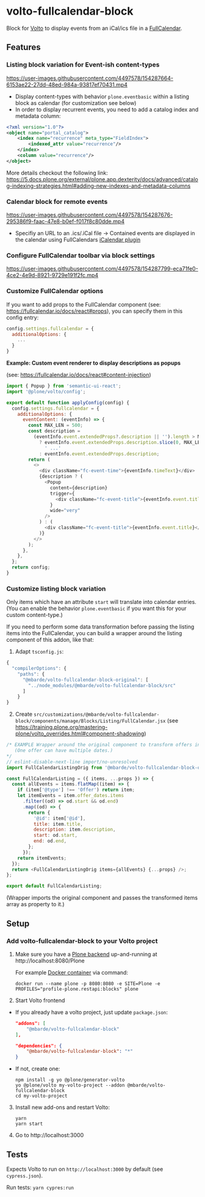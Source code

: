 # volto-fullcalendar-block

Block for [Volto](https://github.com/plone/volto) to display events from an iCal/ics file in a [FullCalendar](https://fullcalendar.io/).

## Features

### Listing block variation for Event-ish content-types

https://user-images.githubusercontent.com/4497578/154287664-6153ae22-27dd-48ed-984a-93817ef70431.mp4

* Display content-types with behavior `plone.eventbasic` within a listing block as calendar (for customization see below)
* In order to display recurrent events, you need to add a catalog index and metadata column:

```XML
<?xml version="1.0"?>
<object name="portal_catalog">
    <index name="recurrence" meta_type="FieldIndex">
        <indexed_attr value="recurrence"/>
    </index>
    <column value="recurrence"/>
</object>
```
More details checkout the following link: https://5.docs.plone.org/external/plone.app.dexterity/docs/advanced/catalog-indexing-strategies.html#adding-new-indexes-and-metadata-columns

### Calendar block for remote events

https://user-images.githubusercontent.com/4497578/154287676-295386f9-faac-47e8-b0ef-f017f8c80dde.mp4

* Specifiy an URL to an .ics/.iCal file -> Contained events are displayed in the calendar using FullCalendars [iCalendar plugin](https://fullcalendar.io/docs/icalendar)

### Configure FullCalendar toolbar via block settings

https://user-images.githubusercontent.com/4497578/154287799-eca71fe0-4ce2-4e9d-8921-9729e191f2fc.mp4

### Customize FullCalendar options

If you want to add props to the FullCalendar component (see: https://fullcalendar.io/docs/react#props), you can specify them in this config entry: 

```Javascript
config.settings.fullcalendar = {
  additionalOptions: {
    ...
  }
}
```

**Example: Custom event renderer to display descriptions as popups**

(see: https://fullcalendar.io/docs/react#content-injection)

```Javascript
import { Popup } from 'semantic-ui-react';
import '@plone/volto/config';

export default function applyConfig(config) {
  config.settings.fullcalendar = {
    additionalOptions: {
      eventContent: (eventInfo) => {
        const MAX_LEN = 500;
        const description =
          (eventInfo.event.extendedProps?.description || '').length > MAX_LEN
            ? eventInfo.event.extendedProps.description.slice(0, MAX_LEN) +
              ' ...'
            : eventInfo.event.extendedProps.description;
        return (
          <>
            <div className="fc-event-time">{eventInfo.timeText}</div>
            {description ? (
              <Popup
                content={description}
                trigger={
                  <div className="fc-event-title">{eventInfo.event.title}</div>
                }
                wide="very"
              />
            ) : (
              <div className="fc-event-title">{eventInfo.event.title}</div>
            )}
          </>
        );
      },
    },
  };
  return config;
}
```

### Customize listing block variation

Only items which have an attribute `start` will translate into calendar entries. (You can enable the behavior `plone.eventbasic` if you want this for your custom content-type.)

If you need to perform some data transformation before passing the listing items into the FullCalendar, you can build a wrapper around the listing component of this addon, like that:

1. Adapt `tsconfig.js`:

```Javascript
{
  "compilerOptions": {
    "paths": {
      "@mbarde/volto-fullcalendar-block-original": [
        "../node_modules/@mbarde/volto-fullcalendar-block/src"
      ]
    }
}
```

2. Create `src/customizations/@mbarde/volto-fullcalendar-block/components/manage/Blocks/Listing/FullCalendar.jsx` (see https://training.plone.org/mastering-plone/volto_overrides.html#component-shadowing)

```Javascript
/* EXAMPLE Wrapper around the original component to transform offers into events.
   (One offer can have multiple dates.)   
*/
// eslint-disable-next-line import/no-unresolved
import FullCalendarListingOrig from '@mbarde/volto-fullcalendar-block-original/components/manage/Blocks/Listing/FullCalendar';

const FullCalendarListing = ({ items, ...props }) => {
  const allEvents = items.flatMap((item) => {
    if (item['@type'] !== 'Offer') return item;
    let itemEvents = item.offer_dates.items
      .filter((od) => od.start && od.end)
      .map((od) => {
        return {
          '@id': item['@id'],
          title: item.title,
          description: item.description,
          start: od.start,
          end: od.end,
        };
      });
    return itemEvents;
  });
  return <FullCalendarListingOrig items={allEvents} {...props} />;
};

export default FullCalendarListing;

```

(Wrapper imports the original component and passes the transformed items array as property to it.)

## Setup

### Add volto-fullcalendar-block to your Volto project

1. Make sure you have a [Plone backend](https://plone.org/download) up-and-running at http://localhost:8080/Plone

   For example [Docker container](https://6.docs.plone.org/install/containers/) via command:

   ```
   docker run --name plone -p 8080:8080 -e SITE=Plone -e PROFILES="profile-plone.restapi:blocks" plone
   ```

2. Start Volto frontend

- If you already have a volto project, just update `package.json`:

  ```JSON
  "addons": [
      "@mbarde/volto-fullcalendar-block"
  ],

  "dependencies": {
      "@mbarde/volto-fullcalendar-block": "*"
  }
  ```

- If not, create one:

  ```
  npm install -g yo @plone/generator-volto
  yo @plone/volto my-volto-project --addon @mbarde/volto-fullcalendar-block
  cd my-volto-project
  ```

3. Install new add-ons and restart Volto:

   ```
   yarn
   yarn start
   ```

4. Go to http://localhost:3000

## Tests

Expects Volto to run on `http://localhost:3000` by default (see `cypress.json`).

Run tests: `yarn cypres:run`
